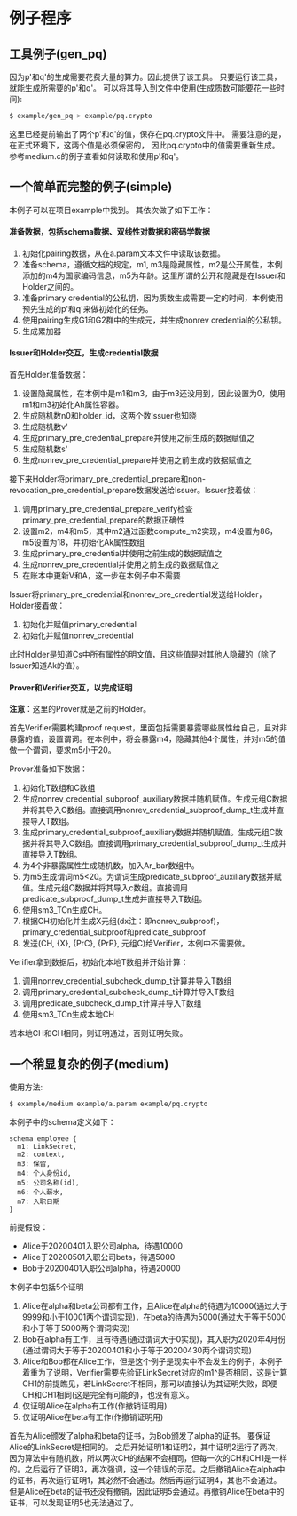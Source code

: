 # 例子程序

## 工具例子(gen_pq)

因为p'和q'的生成需要花费大量的算力。因此提供了该工具。
只要运行该工具，就能生成所需要的p'和q'。
可以将其导入到文件中使用(生成质数可能要花一些时间):
``` bash
$ example/gen_pq > example/pq.crypto
```
这里已经提前输出了两个p'和q'的值，保存在pq.crypto文件中。
需要注意的是，在正式环境下，这两个值是必须保密的，
因此pq.crypto中的值需要重新生成。
参考medium.c的例子查看如何读取和使用p'和q'。

## 一个简单而完整的例子(simple)

本例子可以在项目example中找到。
其依次做了如下工作：

#### 准备数据，包括schema数据、双线性对数据和密码学数据

1. 初始化pairing数据，从在a.param文本文件中读取该数据。
2. 准备schema，遵循文档的规定，m1, m3是隐藏属性，m2是公开属性，本例添加的m4为国家编码信息，m5为年龄。这里所谓的公开和隐藏是在Issuer和Holder之间的。
3. 准备primary credential的公私钥，因为质数生成需要一定的时间，本例使用预先生成的p'和q'来做初始化的任务。
4. 使用pairing生成G1和G2群中的生成元，并生成nonrev credential的公私钥。
5. 生成累加器

#### Issuer和Holder交互，生成credential数据

首先Holder准备数据：

1. 设置隐藏属性，在本例中是m1和m3，由于m3还没用到，因此设置为0，使用m1和m3初始化Ah属性容器。
2. 生成随机数n0和holder_id，这两个数Issuer也知晓
3. 生成随机数v'
4. 生成primary_pre_credential_prepare并使用之前生成的数据赋值之
5. 生成随机数s'
6. 生成nonrev_pre_credential_prepare并使用之前生成的数据赋值之

接下来Holder将primary_pre_credential_prepare和non-revocation_pre_credential_prepare数据发送给Issuer。Issuer接着做：

1. 调用primary_pre_credential_prepare_verify检查primary_pre_credential_prepare的数据正确性
2. 设置m2，m4和m5，其中m2通过函数compute_m2实现，m4设置为86，m5设置为18，并初始化Ak属性数组
3. 生成primary_pre_credential并使用之前生成的数据赋值之
4. 生成nonrev_pre_credential并使用之前生成的数据赋值之
5. 在账本中更新V和A，这一步在本例子中不需要

Issuer将primary_pre_credential和nonrev_pre_credential发送给Holder，
Holder接着做：

1. 初始化并赋值primary_credential
2. 初始化并赋值nonrev_credential

此时Holder是知道Cs中所有属性的明文值，且这些值是对其他人隐藏的（除了Issuer知道Ak的值）。

#### Prover和Verifier交互，以完成证明

**注意**：这里的Prover就是之前的Holder。

首先Verifier需要构建proof request，里面包括需要暴露哪些属性给自己，且对非暴露的值，设置谓词。在本例中，将会暴露m4，隐藏其他4个属性，并对m5的值做一个谓词，要求m5小于20。

Prover准备如下数据：

1. 初始化T数组和C数组
2. 生成nonrev_credential_subproof_auxiliary数据并随机赋值。生成元组C数据并将其导入C数组。直接调用nonrev_credential_subproof_dump_t生成并直接导入T数组。
3. 生成primary_credential_subproof_auxiliary数据并随机赋值。生成元组C数据并将其导入C数组。直接调用primary_credential_subproof_dump_t生成并直接导入T数组。
4. 为4个非暴露属性生成随机数，加入Ar_bar数组中。
5. 为m5生成谓词m5<20。为谓词生成predicate_subproof_auxiliary数据并赋值。生成元组C数据并将其导入c数组。直接调用predicate_subproof_dump_t生成并直接导入T数组。
6. 使用sm3_TCn生成CH。
7. 根据CH初始化并生成X元组(dx注：即nonrev_subproof)，primary_credential_subproof和predicate_subproof
8. 发送(CH, {X}, {PrC}, {PrP}, 元组C)给Verifier，本例中不需要做。

Verifier拿到数据后，初始化本地T数组并开始计算：

1. 调用nonrev_credential_subcheck_dump_t计算并导入T数组
2. 调用primary_credential_subcheck_dump_t计算并导入T数组
3. 调用predicate_subcheck_dump_t计算并导入T数组
4. 使用sm3_TCn生成本地CH

若本地CH和CH相同，则证明通过，否则证明失败。

## 一个稍显复杂的例子(medium)

使用方法:
``` Bash
$ example/medium example/a.param example/pq.crypto
```

本例子中的schema定义如下：

```
schema employee {
  m1: LinkSecret,
  m2: context,
  m3: 保留,
  m4: 个人身份id,
  m5: 公司名称(id),
  m6: 个人薪水,
  m7: 入职日期
}
```

前提假设：
- Alice于20200401入职公司alpha，待遇10000
- Alice于20200501入职公司beta，待遇5000
- Bob于20200401入职公司alpha，待遇20000

本例子中包括5个证明
1. Alice在alpha和beta公司都有工作，且Alice在alpha的待遇为10000(通过大于9999和小于10001两个谓词实现)，在beta的待遇为5000(通过大于等于5000和小于等于5000两个谓词实现)
2. Bob在alpha有工作，且有待遇(通过谓词大于0实现)，其入职为2020年4月份(通过谓词大于等于20200401和小于等于20200430两个谓词实现)
3. Alice和Bob都在Alice工作，但是这个例子是现实中不会发生的例子，本例子着重为了说明，Verifier需要先验证LinkSecret对应的m1^是否相同，这是计算CH1的前提瞧见，若LinkSecret不相同，那可以直接认为其证明失败，即便CH和CH1相同(这是完全有可能的)，也没有意义。
4. 仅证明Alice在alpha有工作(作撤销证明用)
5. 仅证明Alice在beta有工作(作撤销证明用)


首先为Alice颁发了alpha和beta的证书，为Bob颁发了alpha的证书。
要保证Alice的LinkSecret是相同的。
之后开始证明1和证明2，其中证明2运行了两次，因为算法中有随机数，所以两次CH的结果不会相同，但每一次的CH和CH1是一样的。之后运行了证明3，再次强调，这一个错误的示范。之后撤销Alice在alpha中的证书，再次运行证明1，其必然不会通过。然后再运行证明4，其也不会通过。但是Alice在beta的证书还没有撤销，因此证明5会通过。再撤销Alice在beta中的证书，可以发现证明5也无法通过了。
